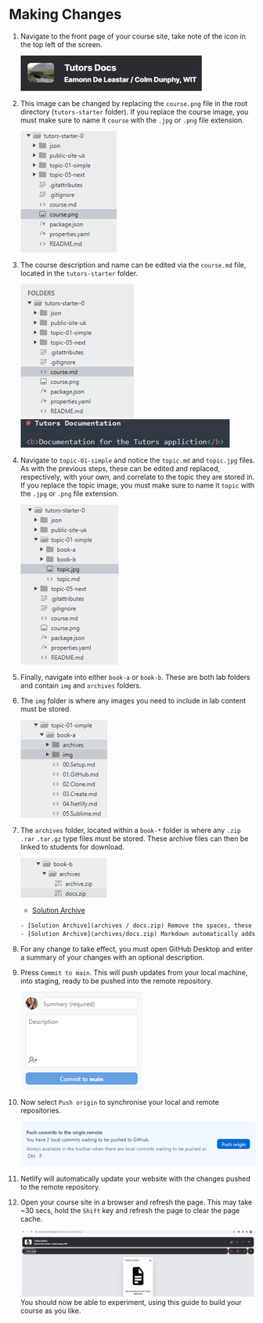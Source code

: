 # Making Changes

1. Navigate to the front page of your course site, take note of the icon in the top left of the screen.

    ![Course Icon](img/courseimg.png)

2. This image can be changed by replacing the `course.png` file in the root directory (`tutors-starter` folder). If you replace the course image, you must make sure to name it `course` with the `.jpg` or `.png` file extension.   

    ![Folder Structure](img/courseimglist.png)
    

3. The course description and name can be edited via the `course.md` file, located in the `tutors-starter` folder.

    ![Course.md](img/course.png) 
    ![Title and Description](img/titledesc.png) 

4. Navigate to `topic-01-simple` and notice the `topic.md` and `topic.jpg` files. As with the previous steps, these can be edited and replaced, respectively, with your own, and correlate to the topic they are stored in. If you replace the topic image, you must make sure to name it `topic` with the `.jpg` or `.png` file extension.

    ![Topic List](img/topicimg.png)

5. Finally, navigate into either `book-a` or `book-b`. These are both lab folders and contain `img` and `archives` folders.


6. The `img` folder is where any images you need to include in lab content must be stored.

    ![Topic Image](img/imgarch.png)

7. The `archives` folder, located within a `book-*` folder is where any `.zip` `.rar` `.tar.gz` type files must be stored. These archive files can then be linked to students for download.

    ![Topic Image](img/arch.png)

    - [Solution Archive](archives/docs.zip)

    ~~~html
    - [Solution Archive](archives / docs.zip) Remove the spaces, these are to show you can use a relative path.
    - [Solution Archive](archives/docs.zip) Markdown automatically adds the absolute path.
    ~~~    

8. For any change to take effect, you must open GitHub Desktop and enter a summary of your changes with an optional description.

9. Press `Commit to main`. This will push updates from your local machine, into staging, ready to be pushed into the remote repository.

    ![Commit](img/commit.png)

10. Now select `Push origin` to synchronise your local and remote repositories.

    ![Push](img/push.png)

11. Netlify will automatically update your website with the changes pushed to the remote repository.

12. Open your course site in a browser and refresh the page. This may take ~30 secs, hold the `Shift` key and refresh the page to clear the page cache.

    ![Updated Front Page](img/updatedfront.png)
You should now be able to experiment, using this guide to build your course as you like.
